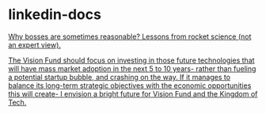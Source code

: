 # linkedin-docs
<a href="https://github.com/suramya/linkedin-docs/wiki/Why-bosses-are-sometimes-reasonable%3F-Lessons-from-rocket-science-(not-an-expert-view)."> Why bosses are sometimes reasonable? Lessons from rocket science (not an expert view). </a>

<a href="https://www.linkedin.com/pulse/what-you-can-expect-from-worlds-largest-100bn-tech-fund-de-kerros">
The Vision Fund should focus on investing in those future technologies that will have mass market adoption in the next 5 to 10 years- rather than fueling a potential startup bubble, and crashing on the way. If it manages to balance its long-term strategic objectives with the economic opportunities this will create- I envision a bright future for Vision Fund and the Kingdom of Tech. </a>
